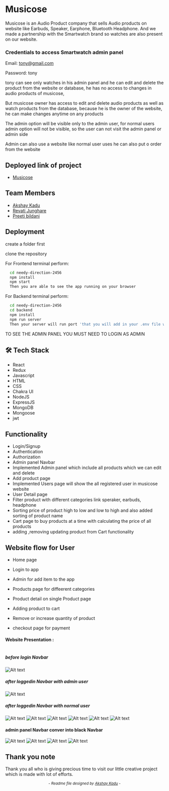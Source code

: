 #  Musicose 

Musicose is an Audio Product company that sells Audio products on website like Earbuds, Speaker, Earphone, Bluetooth Headphone.
And we made a partnership with the Smartwatch brand so watches are also present on our website.

### Credentials to access Smartwatch admin panel
Email: tony@gmail.com 

Password: tony

tony can see only watches in his admin panel and he can edit and delete the product from the website or database, 
he has no access to changes in audio products of musicose,

But musicose owner has access to edit and delete audio products as well as watch products from the database, 
because he is the owner of the website, he can make changes anytime on any products

The admin option will be visible only to the admin user, for normal users admin option will not be visible, so the user can not visit the admin panel or admin side

Admin can also use a website like normal user uses he can also put o order from the website  

## Deployed link of project
- <a href="https://vercel.com/akshaykadu24/needy-direction-2456">Musicose</a>

## Team Members

<ul>
  <li><a href="https://github.com/akshaykadu24">Akshay Kadu</a></li>
  <li><a href="https://github.com/RevatiJunghare">Revati Junghare</a></li>
  <li><a href="https://github.com/Preetibildani">Preeti bildani</a></li>
  
</ul>


## Deployment

create a folder first 

clone the repository

For Frontend terminal perform:

```bash
  cd needy-direction-2456
  npm install
  npm start
  Then you are able to see the app running on your browser
```

For Backend terminal perform:


```bash
  cd needy-direction-2456
  cd backend
  npm install
  npm run server
  Then your server will run port 'that you will add in your .env file with monogo atlas url'
```

TO SEE THE ADMIN PANEL YOU MUST NEED TO LOGIN AS ADMIN


## 🛠 Tech Stack

- React
- Redux
- Javascript
- HTML
- CSS
- Chakra UI
- NodeJS
- ExpressJS
- MongoDB
- Mongoose
- jwt



## Functionality

- Login/Signup
- Authentication
- Authorization
- Admin panel Navbar
- Implemented Admin panel which include all products which we can edit and delete
- Add product page
- Implemented Users page will show the all registered user in musicose website
- User Detail page 
- Filter product with different categories link speraker, earbuds, headphone
- Sorting price of product high to low and low to high and also added sorting of 
product name
- Cart page to buy products at a time with calculating the price of all products
- adding ,removing updating product from Cart functionality 



## Website flow for User

- Home page

- Login to app

- Admin for add item to the app

- Products page for diffeerent categories

- Product detail on single Product page

- Adding product to cart 

- Remove or increase quantity of product 

- checkout page for payment






#### Website Presentation :
#
##### before login Navbar
![Alt text](public/redme/Screenshot%20(276).png)

##### after loggedin Navbar with admin user 
![Alt text](public/redme/Screenshot%20(278).png)

##### after loggedin Navbar with normal user 
![Alt text](public/redme/Screenshot%20(290).png)
![Alt text](public/redme/Screenshot%20(279).png)
![Alt text](public/redme/Screenshot%202023-03-07%20024326.png)
![Alt text](public/redme/Screenshot%20(280).png)
![Alt text](public/redme/Screenshot%20(281).png)
![Alt text](public/redme/Screenshot%20(282).png)
#### admin panel Navbar conver into black Navbar
![Alt text](public/redme/Screenshot%20(283).png)
![Alt text](public/redme/Screenshot%20(284).png)
![Alt text](public/redme/Screenshot%20(286).png)
![Alt text](public/redme/Screenshot%20(287).png)



## Thank you note
Thank you all who is giving precious time to visit our little creative project which is made with lot of efforts.

_<p align="center"><sub>- Readme file designed by <a href="https://github.com/akshaykadu24">Akshay Kadu</a> -</sub></p>_
